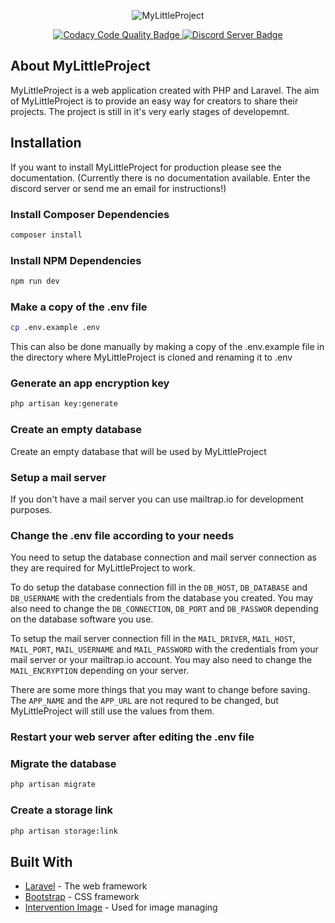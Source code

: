 <p align="center"><img alt="MyLittleProject" src="https://dantcho.files.wordpress.com/2019/01/mlp-logo.png"></p>

<p align="center">
<a href="https://app.codacy.com/app/dantcho.bg/MyLittleProject?utm_source=github.com&utm_medium=referral&utm_content=Dantcho-BG/MyLittleProject&utm_campaign=Badge_Grade_Settings">
<img alt="Codacy Code Quality Badge" src="https://img.shields.io/codacy/grade/8a32c9ebe3164368a16dcdf5a874049c.svg?style=flat">
</a>
<a href="https://discord.gg/7dV6WvM">
<img alt="Discord Server Badge" src="https://img.shields.io/discord/406600571269677057.svg?colorB=7289DA&label=discord&style=flat">
</a>
</p>

## About MyLittleProject

MyLittleProject is a web application created with PHP and Laravel. The aim of MyLittleProject is to provide an easy way for creators to share their projects. The project is still in it's very early stages of developemnt.

## Installation

If you want to install MyLittleProject for production please see the documentation. (Currently there is no documentation available. Enter the discord server or send me an email for instructions!)

### Install Composer Dependencies
```bash
composer install
```
### Install NPM Dependencies
```bash
npm run dev
```
### Make a copy of the .env file
```bash
cp .env.example .env
```
This can also be done manually by making a copy of the .env.example file in the directory where MyLittleProject is cloned and renaming it to .env
### Generate an app encryption key
```bash
php artisan key:generate
```
### Create an empty database
Create an empty database that will be used by MyLittleProject
### Setup a mail server
If you don't have a mail server you can use mailtrap.io for development purposes.
### Change the .env file according to your needs
You need to setup the database connection and mail server connection as they are required for MyLittleProject to work.

To do setup the database connection fill in the ```DB_HOST```, ```DB_DATABASE``` and ```DB_USERNAME``` with the credentials from the database you created. You may also need to change the ```DB_CONNECTION```, ```DB_PORT``` and ```DB_PASSWOR``` depending on the database software you use.

To setup the mail server connection fill in the ```MAIL_DRIVER```, ```MAIL_HOST```, ```MAIL_PORT```, ```MAIL_USERNAME``` and ```MAIL_PASSWORD``` with the credentials from your mail server or your mailtrap.io account. You may also need to change the ```MAIL_ENCRYPTION``` depending on your server.

There are some more things that you may want to change before saving. The ```APP_NAME``` and the ```APP_URL``` are not requred to be changed, but MyLittleProject will still use the values from them.

### Restart your web server after editing the .env file
### Migrate the database
```bash
php artisan migrate
```
### Create a storage link
```bash
php artisan storage:link
```

## Built With

*   [Laravel](https://laravel.com/) - The web framework
*   [Bootstrap](https://getbootstrap.com/) - CSS framework
*   [Intervention Image](http://image.intervention.io/) - Used for image managing

